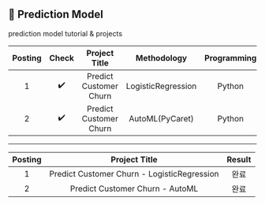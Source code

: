 ## 📂 Prediction Model
prediction model tutorial & projects

| Posting | Check | Project Title  | Methodology | Programming | URL |
| :------: |:---: | :----------------------: | :--------------: | :------------: | :----------------------------------: |
| 1 | ✔️ | Predict Customer Churn  | LogisticRegression | Python | https://thecleverprogrammer.com/2020/05/26/predict-customer-churn-with-python-and-machine-learning/#google_vignette |
| 2 | ✔️ | Predict Customer Churn | AutoML(PyCaret) | Python | 위와 동일 |

--------------------
| Posting | Project Title  | Result |
| :------: | :----------------------: | :--------------: |
| 1 | Predict Customer Churn - LogisticRegression | 완료 |
| 2 | Predict Customer Churn - AutoML | 완료 |
